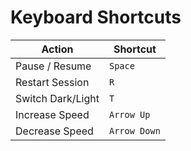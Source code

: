# Keyboard Shortcuts

| Action               | Shortcut           |
|-----------------------|--------------------|
| Pause / Resume        | `Space`            |
| Restart Session       | `R`                |
| Switch Dark/Light     | `T`                |
| Increase Speed        | `Arrow Up`         |
| Decrease Speed        | `Arrow Down`       |
